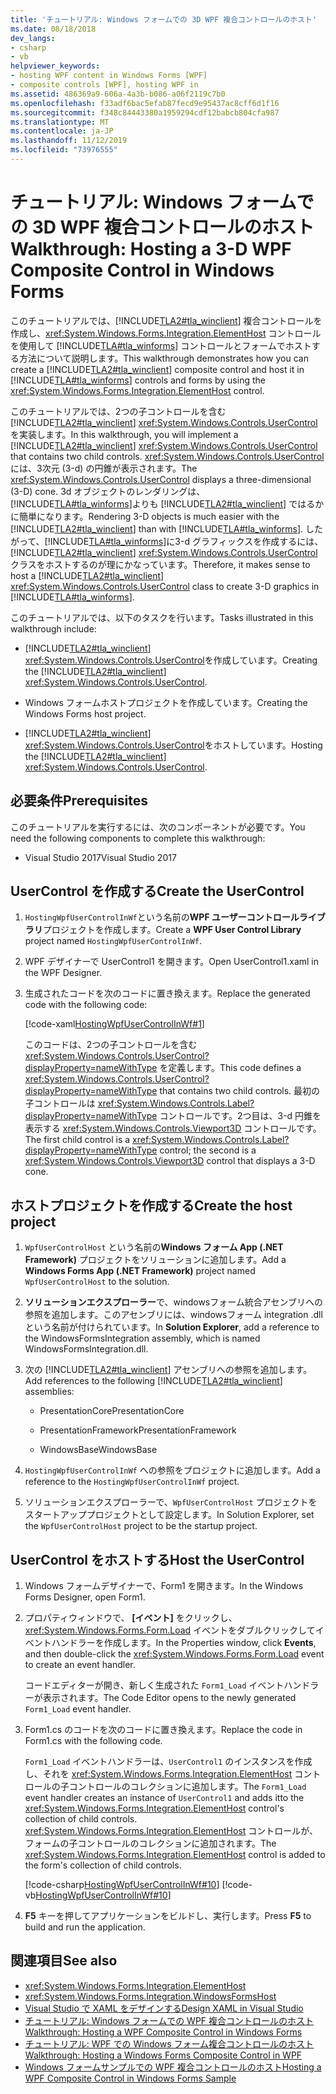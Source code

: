 ```yaml
---
title: 'チュートリアル: Windows フォームでの 3D WPF 複合コントロールのホスト'
ms.date: 08/18/2018
dev_langs:
- csharp
- vb
helpviewer_keywords:
- hosting WPF content in Windows Forms [WPF]
- composite controls [WPF], hosting WPF in
ms.assetid: 486369a9-606a-4a3b-b086-a06f2119c7b0
ms.openlocfilehash: f33adf6bac5efab87fecd9e95437ac8cff6d1f16
ms.sourcegitcommit: f348c84443380a1959294cdf12babcb804cfa987
ms.translationtype: MT
ms.contentlocale: ja-JP
ms.lasthandoff: 11/12/2019
ms.locfileid: "73976555"
---
```

# <a name="walkthrough-hosting-a-3-d-wpf-composite-control-in-windows-forms"></a><span data-ttu-id="32ef9-102">チュートリアル: Windows フォームでの 3D WPF 複合コントロールのホスト</span><span class="sxs-lookup"><span data-stu-id="32ef9-102">Walkthrough: Hosting a 3-D WPF Composite Control in Windows Forms</span></span>

<span data-ttu-id="32ef9-103">このチュートリアルでは、[!INCLUDE[TLA2#tla_winclient](../../../../includes/tla2sharptla-winclient-md.md)] 複合コントロールを作成し、<xref:System.Windows.Forms.Integration.ElementHost> コントロールを使用して [!INCLUDE[TLA#tla_winforms](../../../../includes/tlasharptla-winforms-md.md)] コントロールとフォームでホストする方法について説明します。</span><span class="sxs-lookup"><span data-stu-id="32ef9-103">This walkthrough demonstrates how you can create a [!INCLUDE[TLA2#tla_winclient](../../../../includes/tla2sharptla-winclient-md.md)] composite control and host it in [!INCLUDE[TLA#tla_winforms](../../../../includes/tlasharptla-winforms-md.md)] controls and forms by using the <xref:System.Windows.Forms.Integration.ElementHost> control.</span></span>

<span data-ttu-id="32ef9-104">このチュートリアルでは、2つの子コントロールを含む [!INCLUDE[TLA2#tla_winclient](../../../../includes/tla2sharptla-winclient-md.md)] <xref:System.Windows.Controls.UserControl> を実装します。</span><span class="sxs-lookup"><span data-stu-id="32ef9-104">In this walkthrough, you will implement a [!INCLUDE[TLA2#tla_winclient](../../../../includes/tla2sharptla-winclient-md.md)] <xref:System.Windows.Controls.UserControl> that contains two child controls.</span></span> <span data-ttu-id="32ef9-105"><xref:System.Windows.Controls.UserControl> には、3次元 (3-d) の円錐が表示されます。</span><span class="sxs-lookup"><span data-stu-id="32ef9-105">The <xref:System.Windows.Controls.UserControl> displays a three-dimensional (3-D) cone.</span></span> <span data-ttu-id="32ef9-106">3d オブジェクトのレンダリングは、[!INCLUDE[TLA#tla_winforms](../../../../includes/tlasharptla-winforms-md.md)]よりも [!INCLUDE[TLA2#tla_winclient](../../../../includes/tla2sharptla-winclient-md.md)] ではるかに簡単になります。</span><span class="sxs-lookup"><span data-stu-id="32ef9-106">Rendering 3-D objects is much easier with the [!INCLUDE[TLA2#tla_winclient](../../../../includes/tla2sharptla-winclient-md.md)] than with [!INCLUDE[TLA#tla_winforms](../../../../includes/tlasharptla-winforms-md.md)].</span></span> <span data-ttu-id="32ef9-107">したがって、[!INCLUDE[TLA#tla_winforms](../../../../includes/tlasharptla-winforms-md.md)]に3-d グラフィックスを作成するには、[!INCLUDE[TLA2#tla_winclient](../../../../includes/tla2sharptla-winclient-md.md)] <xref:System.Windows.Controls.UserControl> クラスをホストするのが理にかなっています。</span><span class="sxs-lookup"><span data-stu-id="32ef9-107">Therefore, it makes sense to host a [!INCLUDE[TLA2#tla_winclient](../../../../includes/tla2sharptla-winclient-md.md)] <xref:System.Windows.Controls.UserControl> class to create 3-D graphics in [!INCLUDE[TLA#tla_winforms](../../../../includes/tlasharptla-winforms-md.md)].</span></span>

<span data-ttu-id="32ef9-108">このチュートリアルでは、以下のタスクを行います。</span><span class="sxs-lookup"><span data-stu-id="32ef9-108">Tasks illustrated in this walkthrough include:</span></span>

- <span data-ttu-id="32ef9-109">[!INCLUDE[TLA2#tla_winclient](../../../../includes/tla2sharptla-winclient-md.md)] <xref:System.Windows.Controls.UserControl>を作成しています。</span><span class="sxs-lookup"><span data-stu-id="32ef9-109">Creating the [!INCLUDE[TLA2#tla_winclient](../../../../includes/tla2sharptla-winclient-md.md)] <xref:System.Windows.Controls.UserControl>.</span></span>

- <span data-ttu-id="32ef9-110">Windows フォームホストプロジェクトを作成しています。</span><span class="sxs-lookup"><span data-stu-id="32ef9-110">Creating the Windows Forms host project.</span></span>

- <span data-ttu-id="32ef9-111">[!INCLUDE[TLA2#tla_winclient](../../../../includes/tla2sharptla-winclient-md.md)] <xref:System.Windows.Controls.UserControl>をホストしています。</span><span class="sxs-lookup"><span data-stu-id="32ef9-111">Hosting the [!INCLUDE[TLA2#tla_winclient](../../../../includes/tla2sharptla-winclient-md.md)] <xref:System.Windows.Controls.UserControl>.</span></span>

## <a name="prerequisites"></a><span data-ttu-id="32ef9-112">必要条件</span><span class="sxs-lookup"><span data-stu-id="32ef9-112">Prerequisites</span></span>

<span data-ttu-id="32ef9-113">このチュートリアルを実行するには、次のコンポーネントが必要です。</span><span class="sxs-lookup"><span data-stu-id="32ef9-113">You need the following components to complete this walkthrough:</span></span>

- <span data-ttu-id="32ef9-114">Visual Studio 2017</span><span class="sxs-lookup"><span data-stu-id="32ef9-114">Visual Studio 2017</span></span>

<a name="To_Create_the_UserControl"></a>
## <a name="create-the-usercontrol"></a><span data-ttu-id="32ef9-115">UserControl を作成する</span><span class="sxs-lookup"><span data-stu-id="32ef9-115">Create the UserControl</span></span>

1. <span data-ttu-id="32ef9-116">`HostingWpfUserControlInWf`という名前の**WPF ユーザーコントロールライブラリ**プロジェクトを作成します。</span><span class="sxs-lookup"><span data-stu-id="32ef9-116">Create a **WPF User Control Library** project named `HostingWpfUserControlInWf`.</span></span>

2. <span data-ttu-id="32ef9-117">WPF デザイナーで UserControl1 を開きます。</span><span class="sxs-lookup"><span data-stu-id="32ef9-117">Open UserControl1.xaml in the WPF Designer.</span></span>

3. <span data-ttu-id="32ef9-118">生成されたコードを次のコードに置き換えます。</span><span class="sxs-lookup"><span data-stu-id="32ef9-118">Replace the generated code with the following code:</span></span>

     [!code-xaml[HostingWpfUserControlInWf#1](~/samples/snippets/csharp/VS_Snippets_Wpf/HostingWpfUserControlInWf/CSharp/HostingWpfUserControlInWf/ConeControl.xaml#1)]

     <span data-ttu-id="32ef9-119">このコードは、2つの子コントロールを含む <xref:System.Windows.Controls.UserControl?displayProperty=nameWithType> を定義します。</span><span class="sxs-lookup"><span data-stu-id="32ef9-119">This code defines a <xref:System.Windows.Controls.UserControl?displayProperty=nameWithType> that contains two child controls.</span></span> <span data-ttu-id="32ef9-120">最初の子コントロールは <xref:System.Windows.Controls.Label?displayProperty=nameWithType> コントロールです。2つ目は、3-d 円錐を表示する <xref:System.Windows.Controls.Viewport3D> コントロールです。</span><span class="sxs-lookup"><span data-stu-id="32ef9-120">The first child control is a <xref:System.Windows.Controls.Label?displayProperty=nameWithType> control; the second is a <xref:System.Windows.Controls.Viewport3D> control that displays a 3-D cone.</span></span>

<a name="To_Create_the_Windows_Forms_Host_Project"></a>
## <a name="create-the-host-project"></a><span data-ttu-id="32ef9-121">ホストプロジェクトを作成する</span><span class="sxs-lookup"><span data-stu-id="32ef9-121">Create the host project</span></span>

1. <span data-ttu-id="32ef9-122">`WpfUserControlHost` という名前の**Windows フォーム App (.NET Framework)** プロジェクトをソリューションに追加します。</span><span class="sxs-lookup"><span data-stu-id="32ef9-122">Add a **Windows Forms App (.NET Framework)** project named `WpfUserControlHost` to the solution.</span></span>

2. <span data-ttu-id="32ef9-123">**ソリューションエクスプローラー**で、windowsフォーム統合アセンブリへの参照を追加します。このアセンブリには、windowsフォーム integration .dll という名前が付けられています。</span><span class="sxs-lookup"><span data-stu-id="32ef9-123">In **Solution Explorer**, add a reference to the WindowsFormsIntegration assembly, which is named WindowsFormsIntegration.dll.</span></span>

3. <span data-ttu-id="32ef9-124">次の [!INCLUDE[TLA2#tla_winclient](../../../../includes/tla2sharptla-winclient-md.md)] アセンブリへの参照を追加します。</span><span class="sxs-lookup"><span data-stu-id="32ef9-124">Add references to the following [!INCLUDE[TLA2#tla_winclient](../../../../includes/tla2sharptla-winclient-md.md)] assemblies:</span></span>

    - <span data-ttu-id="32ef9-125">PresentationCore</span><span class="sxs-lookup"><span data-stu-id="32ef9-125">PresentationCore</span></span>

    - <span data-ttu-id="32ef9-126">PresentationFramework</span><span class="sxs-lookup"><span data-stu-id="32ef9-126">PresentationFramework</span></span>

    - <span data-ttu-id="32ef9-127">WindowsBase</span><span class="sxs-lookup"><span data-stu-id="32ef9-127">WindowsBase</span></span>

4. <span data-ttu-id="32ef9-128">`HostingWpfUserControlInWf` への参照をプロジェクトに追加します。</span><span class="sxs-lookup"><span data-stu-id="32ef9-128">Add a reference to the `HostingWpfUserControlInWf` project.</span></span>

5. <span data-ttu-id="32ef9-129">ソリューションエクスプローラーで、`WpfUserControlHost` プロジェクトをスタートアッププロジェクトとして設定します。</span><span class="sxs-lookup"><span data-stu-id="32ef9-129">In Solution Explorer, set the `WpfUserControlHost` project to be the startup project.</span></span>

<a name="To_Host_the_Windows_Presentation_Foundation"></a>
## <a name="host-the-usercontrol"></a><span data-ttu-id="32ef9-130">UserControl をホストする</span><span class="sxs-lookup"><span data-stu-id="32ef9-130">Host the UserControl</span></span>

1. <span data-ttu-id="32ef9-131">Windows フォームデザイナーで、Form1 を開きます。</span><span class="sxs-lookup"><span data-stu-id="32ef9-131">In the Windows Forms Designer, open Form1.</span></span>

2. <span data-ttu-id="32ef9-132">プロパティウィンドウで、 **[イベント]** をクリックし、<xref:System.Windows.Forms.Form.Load> イベントをダブルクリックしてイベントハンドラーを作成します。</span><span class="sxs-lookup"><span data-stu-id="32ef9-132">In the Properties window, click **Events**, and then double-click the <xref:System.Windows.Forms.Form.Load> event to create an event handler.</span></span>

     <span data-ttu-id="32ef9-133">コードエディターが開き、新しく生成された `Form1_Load` イベントハンドラーが表示されます。</span><span class="sxs-lookup"><span data-stu-id="32ef9-133">The Code Editor opens to the newly generated `Form1_Load` event handler.</span></span>

3. <span data-ttu-id="32ef9-134">Form1.cs のコードを次のコードに置き換えます。</span><span class="sxs-lookup"><span data-stu-id="32ef9-134">Replace the code in Form1.cs with the following code.</span></span>

     <span data-ttu-id="32ef9-135">`Form1_Load` イベントハンドラーは、`UserControl1` のインスタンスを作成し、それを <xref:System.Windows.Forms.Integration.ElementHost> コントロールの子コントロールのコレクションに追加します。</span><span class="sxs-lookup"><span data-stu-id="32ef9-135">The `Form1_Load` event handler creates an instance of `UserControl1` and adds itto the <xref:System.Windows.Forms.Integration.ElementHost> control's collection of child controls.</span></span> <span data-ttu-id="32ef9-136"><xref:System.Windows.Forms.Integration.ElementHost> コントロールが、フォームの子コントロールのコレクションに追加されます。</span><span class="sxs-lookup"><span data-stu-id="32ef9-136">The <xref:System.Windows.Forms.Integration.ElementHost> control is added to the form's collection of child controls.</span></span>

     [!code-csharp[HostingWpfUserControlInWf#10](~/samples/snippets/csharp/VS_Snippets_Wpf/HostingWpfUserControlInWf/CSharp/WpfUserControlHost/Form1.cs#10)]
     [!code-vb[HostingWpfUserControlInWf#10](~/samples/snippets/visualbasic/VS_Snippets_Wpf/HostingWpfUserControlInWf/VisualBasic/WpfUserControlHost/Form1.vb#10)]

4. <span data-ttu-id="32ef9-137">**F5** キーを押してアプリケーションをビルドし、実行します。</span><span class="sxs-lookup"><span data-stu-id="32ef9-137">Press **F5** to build and run the application.</span></span>

## <a name="see-also"></a><span data-ttu-id="32ef9-138">関連項目</span><span class="sxs-lookup"><span data-stu-id="32ef9-138">See also</span></span>

- <xref:System.Windows.Forms.Integration.ElementHost>
- <xref:System.Windows.Forms.Integration.WindowsFormsHost>
- [<span data-ttu-id="32ef9-139">Visual Studio で XAML をデザインする</span><span class="sxs-lookup"><span data-stu-id="32ef9-139">Design XAML in Visual Studio</span></span>](/visualstudio/xaml-tools/designing-xaml-in-visual-studio)
- [<span data-ttu-id="32ef9-140">チュートリアル: Windows フォームでの WPF 複合コントロールのホスト</span><span class="sxs-lookup"><span data-stu-id="32ef9-140">Walkthrough: Hosting a WPF Composite Control in Windows Forms</span></span>](walkthrough-hosting-a-wpf-composite-control-in-windows-forms.md)
- [<span data-ttu-id="32ef9-141">チュートリアル: WPF での Windows フォーム複合コントロールのホスト</span><span class="sxs-lookup"><span data-stu-id="32ef9-141">Walkthrough: Hosting a Windows Forms Composite Control in WPF</span></span>](walkthrough-hosting-a-windows-forms-composite-control-in-wpf.md)
- [<span data-ttu-id="32ef9-142">Windows フォームサンプルでの WPF 複合コントロールのホスト</span><span class="sxs-lookup"><span data-stu-id="32ef9-142">Hosting a WPF Composite Control in Windows Forms Sample</span></span>](https://go.microsoft.com/fwlink/?LinkID=160001)
